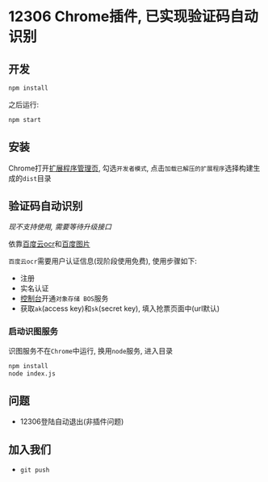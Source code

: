 # 12306 Chrome插件, 已实现验证码自动识别

## 开发

```sh
npm install
```

之后运行:

```sh
npm start
```

## 安装

Chrome打开[扩展程序管理页](chrome://extensions/), 勾选`开发者模式`, 点击`加载已解压的扩展程序`选择构建生成的`dist`目录

## 验证码自动识别

*现不支持使用, 需要等待升级接口*

依靠[百度云ocr](http://bce.baidu.com/solution/image.html)和[百度图片](http://image.baidu.com/)

`百度云ocr`需要用户认证信息(现阶段使用免费), 使用步骤如下: 

- 注册
- 实名认证
- [控制台](https://console.bce.baidu.com/?_=1450796271208#/index/overview)开通`对象存储 BOS`服务
- 获取`ak`(access key)和`sk`(secret key), 填入抢票页面中(url默认)

### 启动识图服务

识图服务不在`Chrome`中运行, 换用`node`服务, 进入目录

```sh
npm install
node index.js
```

## 问题

- 12306登陆自动退出(非插件问题)

## 加入我们

- `git push`

